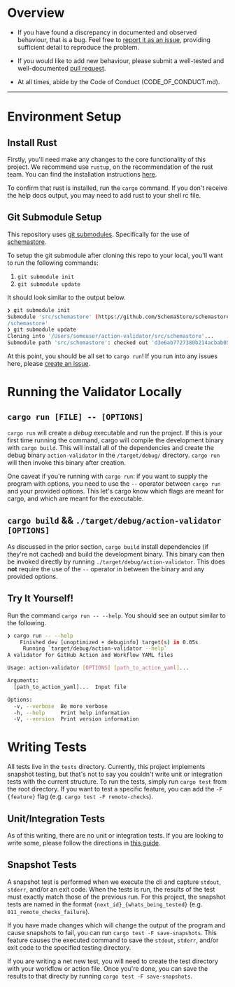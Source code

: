 # Overview

* If you have found a discrepancy in documented and observed behaviour, that
  is a bug. Feel free to [report it as an
  issue](https://github.com/mpalmer/action-validator/issues), providing
  sufficient detail to reproduce the problem.

* If you would like to add new behaviour, please submit a well-tested and
  well-documented [pull
  request](https://github.com/mpalmer/action-validator/pulls).

* At all times, abide by the Code of Conduct (CODE_OF_CONDUCT.md).

---

# Environment Setup

## Install Rust
Firstly, you'll need make any changes to the core functionality of this project. We recommend use `rustup`, on the recommendation of the rust team. You can find the installation instructions [here](https://www.rust-lang.org/tools/install).

To confirm that rust is installed, run the `cargo` command. If you don't receive the help docs output, you may need to add rust to your shell rc file.

## Git Submodule Setup
This repository uses [git submodules](https://git-scm.com/book/en/v2/Git-Tools-Submodules). Specifically for the use of [schemastore](https://github.com/SchemaStore/schemastore). 

To setup the git submodule after cloning this repo to your local, you'll want to run the following commands:
1. `git submodule init`
2. `git submodule update`

It should look similar to the output below.

```bash
❯ git submodule init
Submodule 'src/schemastore' (https://github.com/SchemaStore/schemastore) registered for path 'src
/schemastore'
❯ git submodule update
Cloning into '/Users/someuser/action-validator/src/schemastore'...
Submodule path 'src/schemastore': checked out 'd3e6ab7727380b214acbab05570fb09a3e5d2dfc'
```

At this point, you should be all set to `cargo run`! If you run into any issues here, please [create an issue](https://github.com/mpalmer/action-validator/issues/new/choose).

# Running the Validator Locally

## `cargo run [FILE] -- [OPTIONS]`
`cargo run` will create a _debug_ executable and run the project. If this is your first time running the command, cargo will compile the development binary with `cargo build`. This will install all of the dependencies and create the debug binary `action-validator` in the `/target/debug/` directory. `cargo run` will then invoke this binary after creation.

One caveat if you're running with `cargo run`: if you want to supply the program with options, you need to use the `--` operator between `cargo run` and your provided options. This let's cargo know which flags are meant for cargo, and which are meant for the executable.

## `cargo build` && `./target/debug/action-validator [OPTIONS]`
As discussed in the prior section, `cargo build` install dependencies (if they're not cached) and build the development binary. This binary can then be invoked directly by running `./target/debug/action-validator`. This does **not** require the use of the `--` operator in between the binary and any provided options.

## Try It Yourself!

Run the command `cargo run -- --help`. You should see an output similar to the following.
```bash
❯ cargo run -- --help
    Finished dev [unoptimized + debuginfo] target(s) in 0.05s
     Running `target/debug/action-validator --help`
A validator for GitHub Action and Workflow YAML files

Usage: action-validator [OPTIONS] [path_to_action_yaml]...

Arguments:
  [path_to_action_yaml]...  Input file

Options:
  -v, --verbose  Be more verbose
  -h, --help     Print help information
  -V, --version  Print version information
```

# Writing Tests
All tests live in the `tests` directory. Currently, this project implements snapshot testing,
but that's not to say you couldn't write unit or integration tests with the current structure.
To run the tests, simply run `cargo test` from the root directory. If you want to test a specific
feature, you can add the `-F {feature}` flag (e.g. `cargo test -F remote-checks`).

## Unit/Integration Tests
As of this writing, there are no unit or integration tests. If you are looking to write some, please
follow the directions in [this guide](https://doc.rust-lang.org/book/ch11-01-writing-tests.html).

## Snapshot Tests
A snapshot test is performed when we execute the cli and capture `stdout`, `stderr`, and/or an exit code.
When the tests is run, the results of the test must exactly match those of the previous run. For this project,
the snapshot tests are named in the format `{next_id}_{whats_being_tested}` (e.g. `011_remote_checks_failure`).

If you have made changes which will change the output of the program and cause snapshots to fail, you can run
`cargo test -F save-snapshots`. This feature causes the executed command to save the `stdout`, `stderr`, and/or
exit code to the specified testing directory.

If you are writing a net new test, you will need to create the test directory with your workflow or action file.
Once you're done, you can save the results to that directy by running `cargo test -F save-snapshots`.
